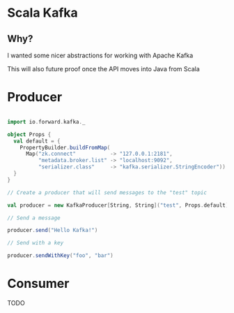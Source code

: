# Scala Kafka

## Why?

I wanted some nicer abstractions for working with Apache Kafka 

This will also future proof once the API moves into Java from Scala

# Producer

```scala

import io.forward.kafka._

object Props {
  val default = {
    PropertyBuilder.buildFromMap(
      Map("zk.connect"           -> "127.0.0.1:2181",
          "metadata.broker.list" -> "localhost:9092",
          "serializer.class"     -> "kafka.serializer.StringEncoder"))
  }
}

// Create a producer that will send messages to the "test" topic

val producer = new KafkaProducer[String, String]("test", Props.default)

// Send a message

producer.send("Hello Kafka!")

// Send with a key

producer.sendWithKey("foo", "bar")

```

# Consumer

TODO
